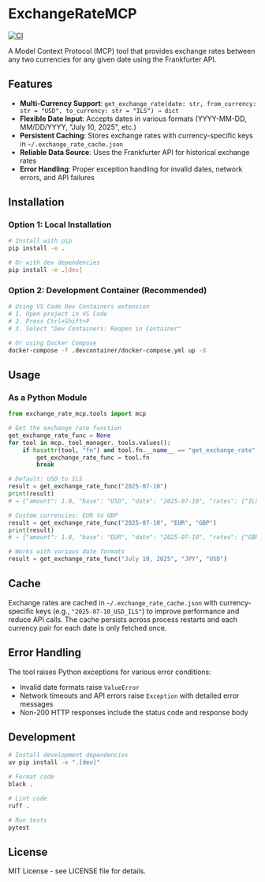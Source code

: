 # ExchangeRateMCP

[![CI](https://github.com/yourusername/ExchangeRateMCP/actions/workflows/ci.yml/badge.svg)](https://github.com/yourusername/ExchangeRateMCP/actions/workflows/ci.yml)

A Model Context Protocol (MCP) tool that provides exchange rates between any two currencies for any given date using the Frankfurter API.

## Features

- **Multi-Currency Support**: `get_exchange_rate(date: str, from_currency: str = "USD", to_currency: str = "ILS") → dict`
- **Flexible Date Input**: Accepts dates in various formats (YYYY-MM-DD, MM/DD/YYYY, "July 10, 2025", etc.)
- **Persistent Caching**: Stores exchange rates with currency-specific keys in `~/.exchange_rate_cache.json`
- **Reliable Data Source**: Uses the Frankfurter API for historical exchange rates
- **Error Handling**: Proper exception handling for invalid dates, network errors, and API failures

## Installation

### Option 1: Local Installation
```bash
# Install with pip
pip install -e .

# Or with dev dependencies
pip install -e .[dev]
```

### Option 2: Development Container (Recommended)
```bash
# Using VS Code Dev Containers extension
# 1. Open project in VS Code
# 2. Press Ctrl+Shift+P
# 3. Select "Dev Containers: Reopen in Container"

# Or using Docker Compose
docker-compose -f .devcontainer/docker-compose.yml up -d
```

## Usage

### As a Python Module

```python
from exchange_rate_mcp.tools import mcp

# Get the exchange rate function
get_exchange_rate_func = None
for tool in mcp._tool_manager._tools.values():
    if hasattr(tool, "fn") and tool.fn.__name__ == "get_exchange_rate":
        get_exchange_rate_func = tool.fn
        break

# Default: USD to ILS
result = get_exchange_rate_func("2025-07-10")
print(result)
# → {"amount": 1.0, "base": "USD", "date": "2025-07-10", "rates": {"ILS": 3.3064}}

# Custom currencies: EUR to GBP
result = get_exchange_rate_func("2025-07-10", "EUR", "GBP")
print(result)
# → {"amount": 1.0, "base": "EUR", "date": "2025-07-10", "rates": {"GBP": 0.8520}}

# Works with various date formats
result = get_exchange_rate_func("July 10, 2025", "JPY", "USD")
```

## Cache

Exchange rates are cached in `~/.exchange_rate_cache.json` with currency-specific keys (e.g., `"2025-07-10_USD_ILS"`) to improve performance and reduce API calls. The cache persists across process restarts and each currency pair for each date is only fetched once.

## Error Handling

The tool raises Python exceptions for various error conditions:
- Invalid date formats raise `ValueError`
- Network timeouts and API errors raise `Exception` with detailed error messages
- Non-200 HTTP responses include the status code and response body

## Development

```bash
# Install development dependencies
uv pip install -e ".[dev]"

# Format code
black .

# Lint code
ruff .

# Run tests
pytest
```

## License

MIT License - see LICENSE file for details.
